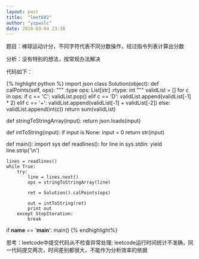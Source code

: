```yaml
---
layout: post
title:  "leet682"
author: "yzpwslc"
date: 2018-03-04 23:38
---
```


<p>题目：棒球运动计分，不同字符代表不同分数操作，经过指令列表计算出分数</p>
<p>分析：没有特别的想法，按常规办法解决</p>
<p>代码如下：</p>
{% highlight python %}
import json
class Solution(object):
    def calPoints(self, ops):
        """
        :type ops: List[str]
        :rtype: int
        """
        validList = []
        for c in ops:
            if c == 'C':
                validList.pop()
            elif c == 'D':
                validList.append(validList[-1] * 2)
            elif c == '+':
                validList.append(validList[-1] + validList[-2])
            else:
                validList.append(int(c))
        return sum(validList)



def stringToStringArray(input):
    return json.loads(input)


def intToString(input):
    if input is None:
        input = 0
    return str(input)


def main():
    import sys
    def readlines():
        for line in sys.stdin:
            yield line.strip('\n')

    lines = readlines()
    while True:
        try:
            line = lines.next()
            ops = stringToStringArray(line)

            ret = Solution().calPoints(ops)

            out = intToString(ret)
            print out
        except StopIteration:
            break


if __name__ == '__main__':
    main()
{% endhighlight%}
<p>思考：leetcode中提交代码从不检查异常处理;
leetcode运行时间统计不准确，同一代码提交两次，时间差别都很大，不能作为分析效率的依据</p>
